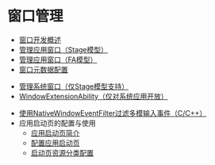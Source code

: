 # 窗口管理<!--window-manager-->
- [窗口开发概述](window-overview.md)
- [管理应用窗口（Stage模型）](application-window-stage.md)
- [管理应用窗口（FA模型）](application-window-fa.md)
- [窗口元数据配置](window-config-m.md)
<!--Del-->
- [管理系统窗口（仅Stage模型支持）](system-window-stage.md)
- [WindowExtensionAbility（仅对系统应用开放）](windowextensionability.md)
<!--DelEnd-->
- [使用NativeWindowEventFilter过滤多模输入事件（C/C++）](native-window-event-filter.md)
- 应用启动页的配置与使用<!--launch-page-->
  - [应用启动页简介](launch-page-overview.md)
  - [配置应用启动页](launch-page-config.md)
  - [启动页资源分类配置](launch-page-resource-config.md)